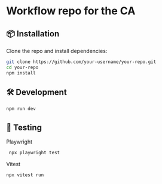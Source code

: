 # Workflow repo for the CA


## 📦 Installation

Clone the repo and install dependencies:

```bash
git clone https://github.com/your-username/your-repo.git
cd your-repo
npm install
```
## 🛠️ Development

```bash
npm run dev
```

## 🧪 Testing
Playwright
```bash
 npx playwright test
```
Vitest
```bash
npx vitest run
```
